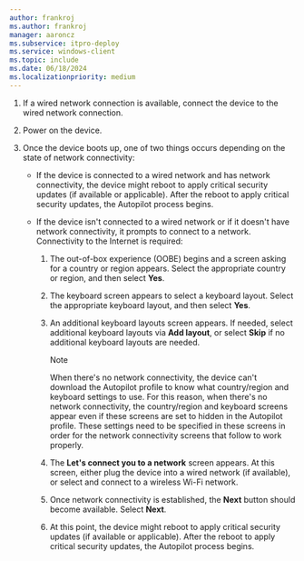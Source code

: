 ```yaml
---
author: frankroj
ms.author: frankroj
manager: aaroncz
ms.subservice: itpro-deploy
ms.service: windows-client
ms.topic: include
ms.date: 06/18/2024
ms.localizationpriority: medium
---
```


<!-- This file is shared by the following articles:

includes/technician-flow.md
self-deploying/self-deploying-deploy-device.md
user-driven/azure-ad-join-deploy-device.md
user-driven/hybrid-azure-ad-join-deploy-device.md

Headings are driven by article context. -->

1. If a wired network connection is available, connect the device to the wired network connection.

1. Power on the device.

1. Once the device boots up, one of two things occurs depending on the state of network connectivity:

   - If the device is connected to a wired network and has network connectivity, the device might reboot to apply critical security updates (if available or applicable). After the reboot to apply critical security updates, the Autopilot process begins.

   - If the device isn't connected to a wired network or if it doesn't have network connectivity, it prompts to connect to a network. Connectivity to the Internet is required:

     1. The out-of-box experience (OOBE) begins and a screen asking for a country or region appears. Select the appropriate country or region, and then select **Yes**.

     1. The keyboard screen appears to select a keyboard layout. Select the appropriate keyboard layout, and then select **Yes**.

     1. An additional keyboard layouts screen appears. If needed, select additional keyboard layouts via **Add layout**, or select **Skip** if no additional keyboard layouts are needed.

         > [!NOTE]
         >
         > When there's no network connectivity, the device can't download the Autopilot profile to know what country/region and keyboard settings to use. For this reason, when there's no network connectivity, the country/region and keyboard screens appear even if these screens are set to hidden in the Autopilot profile. These settings need to be specified in these screens in order for the network connectivity screens that follow to work properly.

     1. The **Let's connect you to a network** screen appears. At this screen, either plug the device into a wired network (if available), or select and connect to a wireless Wi-Fi network.

     1. Once network connectivity is established, the **Next** button should become available. Select **Next**.

     1. At this point, the device might reboot to apply critical security updates (if available or applicable). After the reboot to apply critical security updates, the Autopilot process begins.
